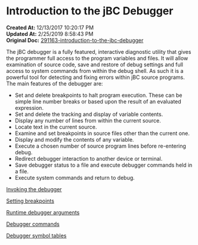 # Introduction to the jBC Debugger


**Created At:** 12/13/2017 10:20:17 PM  
**Updated At:** 2/25/2019 8:58:43 PM  
**Original Doc:** [291163-introduction-to-the-jbc-debugger](https://docs.jbase.com/41693-debugger/291163-introduction-to-the-jbc-debugger)  


The jBC debugger is a fully featured, interactive diagnostic utility that gives the programmer full access to the program variables and files. It will allow examination of source code, save and restore of debug settings and full access to system commands from within the debug shell. As such it is a powerful tool for detecting and fixing errors within jBC source programs. The main features of the debugger are:





- Set and delete breakpoints to halt program execution. These can be simple line number breaks or based upon the result of an evaluated expression.
- Set and delete the tracking and display of variable contents.
- Display any number of lines from within the current source.
- Locate text in the current source.
- Examine and set breakpoints in source files other than the current one.
- Display and modify the contents of any variable.
- Execute a chosen number of source program lines before re-entering debug.
- Redirect debugger interaction to another device or terminal.
- Save debugger status to a file and execute debugger commands held in a file.
- Execute system commands and return to debug.




[Invoking the debugger](./../invoking-the-jbc-debugger)

[Setting breakpoints](./../setting-break-points-in-jbc-debugger)

[Runtime debugger arguments](./../run-time-jbc-debugger-arguments)

[Debugger commands](./../jbc-debugger-commands)

[Debugger symbol tables](./../debugger-symbol-tables)


